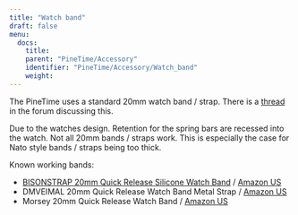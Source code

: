 ```yaml
---
title: "Watch band"
draft: false
menu:
  docs:
    title:
    parent: "PineTime/Accessory"
    identifier: "PineTime/Accessory/Watch_band"
    weight: 
---
```


The PineTime uses a standard 20mm watch band / strap. There is a [thread](https://forum.pine64.org/showthread.php?tid=9392&pid=81902) in the forum discussing this.

Due to the watches design. Retention for the spring bars are recessed into the watch. Not all 20mm bands / straps work. This is especially the case for Nato style bands / straps being too thick.

Known working bands:

* [BISONSTRAP 20mm Quick Release Silicone Watch Band](https://www.bisonstrap.com/products/bisonstrap-waterproof-sport-silicone-watch-bands-black?variant=40103305543773) / [Amazon US](https://www.amazon.com/dp/B08XTNKQSJ)
* DMVEIMAL 20mm Quick Release Watch Band Metal Strap / [Amazon US](https://www.amazon.com/gp/product/B0BGJC8CXG)
* Morsey 20mm Quick Release Watch Band / [Amazon US](https://www.amazon.com/dp/B08DD57SHV)
